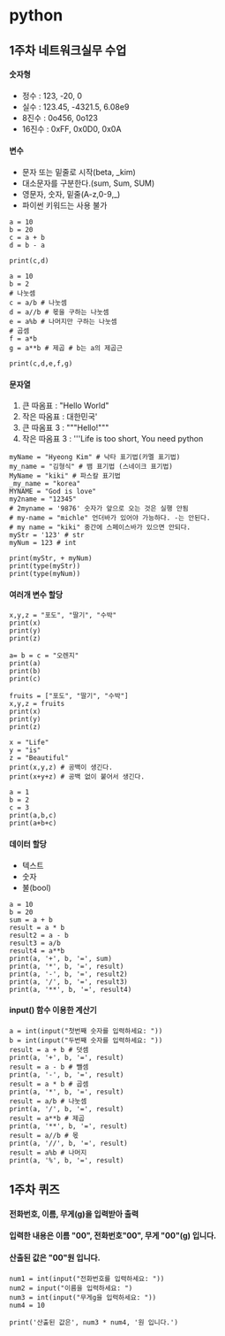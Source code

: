 # python

## 1주차 네트워크실무 수업
#### 숫자형
* 정수 : 123, -20, 0  
* 실수 : 123.45, -4321.5, 6.08e9  
* 8진수 : 0o456, 0o123  
* 16진수 : 0xFF, 0x0D0, 0x0A

#### 변수
* 문자 또는 밑줄로 시작(beta, _kim)
* 대소문자를 구분한다.(sum, Sum, SUM)
* 영문자, 숫자, 밑줄(A-z,0-9,_)
* 파이썬 키워드는 사용 불가

```
a = 10
b = 20
c = a + b
d = b - a

print(c,d)
```
```
a = 10
b = 2
# 나눗셈
c = a/b # 나눗셈
d = a//b # 몫을 구하는 나눗셈
e = a%b # 나머지만 구하는 나눗셈
# 곱셈
f = a*b
g = a**b # 제곱 # b는 a의 제곱근

print(c,d,e,f,g)
```

#### 문자열
1. 큰 따옴표 : "Hello World"  
2. 작은 따옴표 : 대한민국'  
3. 큰 따옴표 3 : """Hello!"""
4. 작은 따옴표 3 : '''Life is too short, You need python
```
myName = "Hyeong Kim" # 낙타 표기법(카멜 표기법)
my_name = "김형식" # 뱀 표기법 (스네이크 표기법)
MyName = "kiki" # 파스칼 표기법
_my_name = "korea"
MYNAME = "God is love"
my2name = "12345"
# 2myname = '9876' 숫자가 앞으로 오는 것은 실행 안됨
# my-name = "michle" 언더바가 있어야 가능하다. -는 안된다. 
# my name = "kiki" 중간에 스페이스바가 있으면 안되다. 
myStr = '123' # str
myNum = 123 # int

print(myStr, + myNum)
print(type(myStr))
print(type(myNum))
```

#### 여러개 변수 할당
```
x,y,z = "포도", "딸기", "수박"
print(x)
print(y)
print(z)
```
```
a= b = c = "오렌지"
print(a)
print(b)
print(c)
```
```
fruits = ["포도", "딸기", "수박"]
x,y,z = fruits
print(x)
print(y)
print(z)
```
```
x = "Life"
y = "is"
z = "Beautiful"
print(x,y,z) # 공백이 생긴다.
print(x+y+z) # 공백 없이 붙어서 생긴다.
```
```
a = 1
b = 2
c = 3
print(a,b,c)
print(a+b+c)
```

#### 데이터 할당
+ 텍스트
+ 숫자
+ 불(bool)
```
a = 10
b = 20
sum = a + b
result = a * b
result2 = a - b
result3 = a/b
result4 = a**b
print(a, '+', b, '=', sum)
print(a, '*', b, '=', result)
print(a, '-', b, '=', result2)
print(a, '/', b, '=', result3)
print(a, '**', b, '=', result4)
```

#### input() 함수 이용한 계산기
```
a = int(input("첫번째 숫자를 입력하세요: "))
b = int(input("두번째 숫자를 입력하세요: "))
result = a + b # 덧셈
print(a, '+', b, '=', result)
result = a - b # 뺄셈
print(a, '-', b, '=', result)
result = a * b # 곱셈
print(a, '*', b, '=', result)
result = a/b # 나눗셈
print(a, '/', b, '=', result)
result = a**b # 제곱
print(a, '**', b, '=', result)
result = a//b # 몫
print(a, '//', b, '=', result)
result = a%b # 나머지
print(a, '%', b, '=', result)
```

## 1주차 퀴즈
#### 전화번호, 이름, 무게(g)을 입력받아 출력  
#### 입력한 내용은 이름 "00", 전화번호"00", 무게 "00"(g) 입니다.  
#### 산출된 값은 "00"원 입니다. 
```
num1 = int(input("전화번호를 입력하세요: "))  
num2 = input("이름을 입력하세요: ")  
num3 = int(input("무게g을 입력하세요: "))  
num4 = 10  
  
print('산출된 값은', num3 * num4, '원 입니다.')
```
